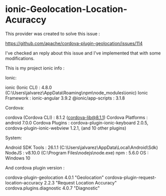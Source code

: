 # ionic-Geolocation-Location-Acuraccy
This provider was created to solve this issue : 

https://github.com/apache/cordova-plugin-geolocation/issues/114

I've checked an reply about this issue and I've implemented that with some modifications.

This is my project ionic info : 

Ionic:

   ionic (Ionic CLI)  : 4.8.0 (C:\Users\jalvarez\AppData\Roaming\npm\node_modules\ionic)
   Ionic Framework    : ionic-angular 3.9.2
   @ionic/app-scripts : 3.1.8

Cordova:

   cordova (Cordova CLI) : 8.1.2 (cordova-lib@8.1.1)
   Cordova Platforms     : android 7.0.0
   Cordova Plugins       : cordova-plugin-ionic-keyboard 2.0.5, cordova-plugin-ionic-webview 1.2.1, (and 10 other plugins)

System:

   Android SDK Tools : 26.1.1 (C:\Users\jalvarez\AppData\Local\Android\Sdk)
   NodeJS            : v8.10.0 (C:\Program Files\nodejs\node.exe)
   npm               : 5.6.0
   OS                : Windows 10


And cordova plugin version : 

cordova-plugin-geolocation 4.0.1 "Geolocation"
cordova-plugin-request-location-accuracy 2.2.3 "Request Location Accuracy"
cordova.plugins.diagnostic 4.0.7 "Diagnostic"
